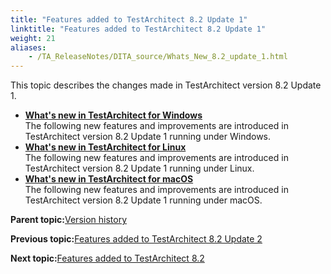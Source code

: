 ```yaml
--- 
title: "Features added to TestArchitect 8.2 Update 1"
linktitle: "Features added to TestArchitect 8.2 Update 1"
weight: 21
aliases: 
    - /TA_ReleaseNotes/DITA_source/Whats_New_8.2_update_1.html
---
```


This topic describes the changes made in TestArchitect version 8.2 Update 1.

-   **[What's new in TestArchitect for Windows](/TA_ReleaseNotes/DITA_source/Whats_New_8.2_update_1_Windows.html)**  
The following new features and improvements are introduced in TestArchitect version 8.2 Update 1 running under Windows.
-   **[What's new in TestArchitect for Linux](/TA_ReleaseNotes/DITA_source/Whats_New_8.2_update_1_Linux.html)**  
The following new features and improvements are introduced in TestArchitect version 8.2 Update 1 running under Linux.
-   **[What's new in TestArchitect for macOS](/TA_ReleaseNotes/DITA_source/Whats_New_8.2_update_1_Mac.html)**  
The following new features and improvements are introduced in TestArchitect version 8.2 Update 1 running under macOS.

**Parent topic:**[Version history](/TA_ReleaseNotes/DITA_source/Version_History.html)

**Previous topic:**[Features added to TestArchitect 8.2 Update 2](/TA_ReleaseNotes/DITA_source/Whats_New_8.2_update_2.html)

**Next topic:**[Features added to TestArchitect 8.2](/TA_ReleaseNotes/DITA_source/Whats_New_8.2.html)

